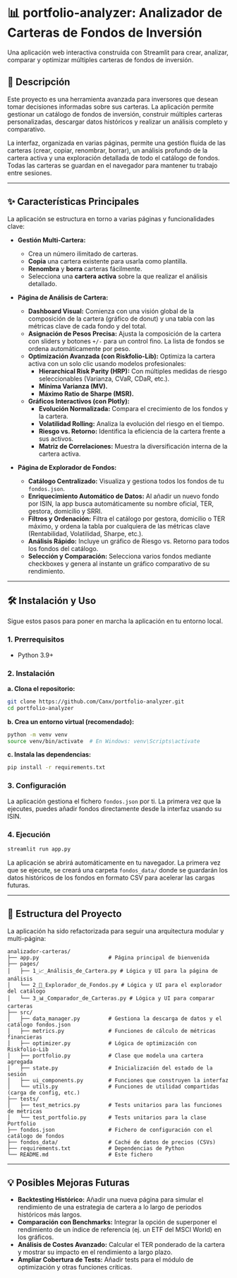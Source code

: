 # 📊 portfolio-analyzer: Analizador de Carteras de Fondos de Inversión

Una aplicación web interactiva construida con Streamlit para crear, analizar, comparar y optimizar múltiples carteras de fondos de inversión.

## 🚀 Descripción

Este proyecto es una herramienta avanzada para inversores que desean tomar decisiones informadas sobre sus carteras. La aplicación permite gestionar un catálogo de fondos de inversión, construir múltiples carteras personalizadas, descargar datos históricos y realizar un análisis completo y comparativo.

La interfaz, organizada en varias páginas, permite una gestión fluida de las carteras (crear, copiar, renombrar, borrar), un análisis profundo de la cartera activa y una exploración detallada de todo el catálogo de fondos. Todas las carteras se guardan en el navegador para mantener tu trabajo entre sesiones.

-----

## ✨ Características Principales

La aplicación se estructura en torno a varias páginas y funcionalidades clave:

  * **Gestión Multi-Cartera:**

      * Crea un número ilimitado de carteras.
      * **Copia** una cartera existente para usarla como plantilla.
      * **Renombra** y **borra** carteras fácilmente.
      * Selecciona una **cartera activa** sobre la que realizar el análisis detallado.

  * **Página de Análisis de Cartera:**

      * **Dashboard Visual:** Comienza con una visión global de la composición de la cartera (gráfico de donut) y una tabla con las métricas clave de cada fondo y del total.
      * **Asignación de Pesos Precisa:** Ajusta la composición de la cartera con sliders y botones `+/-` para un control fino. La lista de fondos se ordena automáticamente por peso.
      * **Optimización Avanzada (con Riskfolio-Lib):** Optimiza la cartera activa con un solo clic usando modelos profesionales:
          * **Hierarchical Risk Parity (HRP):** Con múltiples medidas de riesgo seleccionables (Varianza, CVaR, CDaR, etc.).
          * **Mínima Varianza (MV).**
          * **Máximo Ratio de Sharpe (MSR).**
      * **Gráficos Interactivos (con Plotly):**
          * **Evolución Normalizada:** Compara el crecimiento de los fondos y la cartera.
          * **Volatilidad Rolling:** Analiza la evolución del riesgo en el tiempo.
          * **Riesgo vs. Retorno:** Identifica la eficiencia de la cartera frente a sus activos.
          * **Matriz de Correlaciones:** Muestra la diversificación interna de la cartera activa.

  * **Página de Explorador de Fondos:**

      * **Catálogo Centralizado:** Visualiza y gestiona todos los fondos de tu `fondos.json`.
      * **Enriquecimiento Automático de Datos:** Al añadir un nuevo fondo por ISIN, la app busca automáticamente su nombre oficial, TER, gestora, domicilio y SRRI.
      * **Filtros y Ordenación:** Filtra el catálogo por gestora, domicilio o TER máximo, y ordena la tabla por cualquiera de las métricas clave (Rentabilidad, Volatilidad, Sharpe, etc.).
      * **Análisis Rápido:** Incluye un gráfico de Riesgo vs. Retorno para todos los fondos del catálogo.
      * **Selección y Comparación:** Selecciona varios fondos mediante checkboxes y genera al instante un gráfico comparativo de su rendimiento.

-----

## 🛠️ Instalación y Uso

Sigue estos pasos para poner en marcha la aplicación en tu entorno local.

### 1\. Prerrequisitos

  * Python 3.9+

### 2\. Instalación

**a. Clona el repositorio:**

```bash
git clone https://github.com/Canx/portfolio-analyzer.git
cd portfolio-analyzer
```

**b. Crea un entorno virtual (recomendado):**

```bash
python -m venv venv
source venv/bin/activate  # En Windows: venv\Scripts\activate
```

**c. Instala las dependencias:**

```bash
pip install -r requirements.txt
```

### 3\. Configuración

La aplicación gestiona el fichero `fondos.json` por ti. La primera vez que la ejecutes, puedes añadir fondos directamente desde la interfaz usando su ISIN.

### 4\. Ejecución

```bash
streamlit run app.py
```

La aplicación se abrirá automáticamente en tu navegador. La primera vez que se ejecute, se creará una carpeta `fondos_data/` donde se guardarán los datos históricos de los fondos en formato CSV para acelerar las cargas futuras.

-----

## 📂 Estructura del Proyecto

La aplicación ha sido refactorizada para seguir una arquitectura modular y multi-página:

```
analizador-carteras/
├── app.py                      # Página principal de bienvenida
├── pages/
│   ├── 1_📈_Análisis_de_Cartera.py # Lógica y UI para la página de análisis
│   └── 2_🔎_Explorador_de_Fondos.py # Lógica y UI para el explorador del catálogo
│   └── 3_📊_Comparador_de_Carteras.py # Lógica y UI para comparar carteras
├── src/
│   ├── data_manager.py         # Gestiona la descarga de datos y el catálogo fondos.json
│   ├── metrics.py              # Funciones de cálculo de métricas financieras
│   ├── optimizer.py            # Lógica de optimización con Riskfolio-Lib
│   ├── portfolio.py            # Clase que modela una cartera agregada
│   ├── state.py                # Inicialización del estado de la sesión
│   ├── ui_components.py        # Funciones que construyen la interfaz
│   └── utils.py                # Funciones de utilidad compartidas (carga de config, etc.)
├── tests/
│   ├── test_metrics.py         # Tests unitarios para las funciones de métricas
│   └── test_portfolio.py       # Tests unitarios para la clase Portfolio
├── fondos.json                 # Fichero de configuración con el catálogo de fondos
├── fondos_data/                # Caché de datos de precios (CSVs)
├── requirements.txt            # Dependencias de Python
└── README.md                   # Este fichero
```

-----

## 💡 Posibles Mejoras Futuras

  * **Backtesting Histórico:** Añadir una nueva página para simular el rendimiento de una estrategia de cartera a lo largo de periodos históricos más largos.
  * **Comparación con Benchmarks:** Integrar la opción de superponer el rendimiento de un índice de referencia (ej. un ETF del MSCI World) en los gráficos.
  * **Análisis de Costes Avanzado:** Calcular el TER ponderado de la cartera y mostrar su impacto en el rendimiento a largo plazo.
  * **Ampliar Cobertura de Tests:** Añadir tests para el módulo de optimización y otras funciones críticas.

